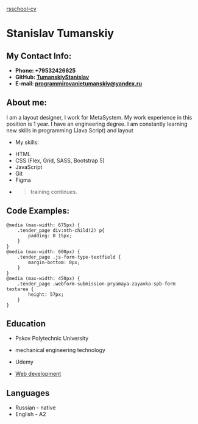 [rsschool-cv](https://github.com/TumanskiyStanislav/rsschool-cv)
# Stanislav Tumanskiy
## My Contact Info: 
* **Phone: +79532426625**
* **GitHub: [TumanskiyStanislav](https://github.com/TumanskiyStanislav)**
* **E-mail: programmirovanietumanskiy@yandex.ru**
## About me:
I am a layout designer, I work for MetaSystem.
My work experience in this position is 1 year.
I have an engineering degree.
I am constantly learning new skills in programming (Java Script) and layout
* My skills:
+ HTML 
+ CSS (Flex, Grid, SASS, Bootstrap 5)
+ JavaScript
+ Git
+ Figma
+ > training continues.
## Code Examples:
```
@media (max-width: 675px) {
    .tender_page div:nth-child(2) p{
        padding: 0 15px;
    }
}
@media (max-width: 600px) {
    .tender_page .js-form-type-textfield {
        margin-bottom: 0px;
    }
}
@media (max-width: 450px) {
    .tender_page .webform-submission-pryamaya-zayavka-spb-form textarea {
        height: 57px;
    }
}
```
## Education
* Pskov Polytechnic University
+ mechanical engineering technology
* Udemy
+ [Web development](https://www.udemy.com/course/webdeveloper/)
## Languages
* Russian - native
* English - A2

